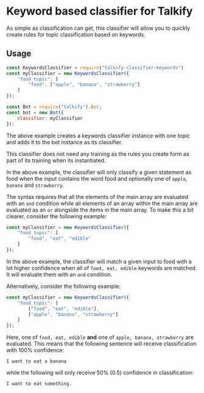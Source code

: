 # Keyword based classifier for Talkify

As simple as classification can get, this classifier will allow you to quickly create rules for topic classification based on keywords.

## Usage

```javascript
const KeywordsClassifier = require("talkify-classifier-keywords")
const myClassifier = new KeywordsClassifier({
    "food_topic": [
        "food", ["apple", "banana", "strawberry"]
    ]
});

const Bot = require("talkify").Bot;
const bot = new Bot({
    classifier: myClassifier
});
```

The above example creates a keywords classifier instance with one topic and adds it to the bot instance as its classifier.

This classifier does not need any training as the rules you create form as part of its training when its instantiated.

In the above example, the classifier will only classify a given statement as food when the input contains the word food and optionally one of `apple`, `banana` and `strawberry`.

The syntax requires that all the elements of the main array are evaluated with an `and` condition while all elements of an array within the main array are evaluated as an `or` alongside the items in the main array. To make this a bit clearer, consider the following example:

```javascript
const myClassifier = new KeywordsClassifier({
    "food_topic": [
        "food", "eat", "edible"
    ]
});
```

In the above example, the classifier will match a given input to food with a lot higher confidence when all of `food, eat, edible` keywords are matched. It will evaluate them with an `and` condition.

Alternatively, consider the following example:

```javascript
const myClassifier = new KeywordsClassifier({
    "food_topic": [
        ["food", "eat", "edible"],
        ["apple", "banana", "strawberry"]
    ]
});
```

Here, one of `food, eat, edible` **and** one of `apple, banana, strawberry` are evaluated. This means that the following sentence will receive classification with 100% confidence:

```
I want to eat a banana
```

while the following will only receive 50% (0.5) confidence in classification:

```
I want to eat something.
```

